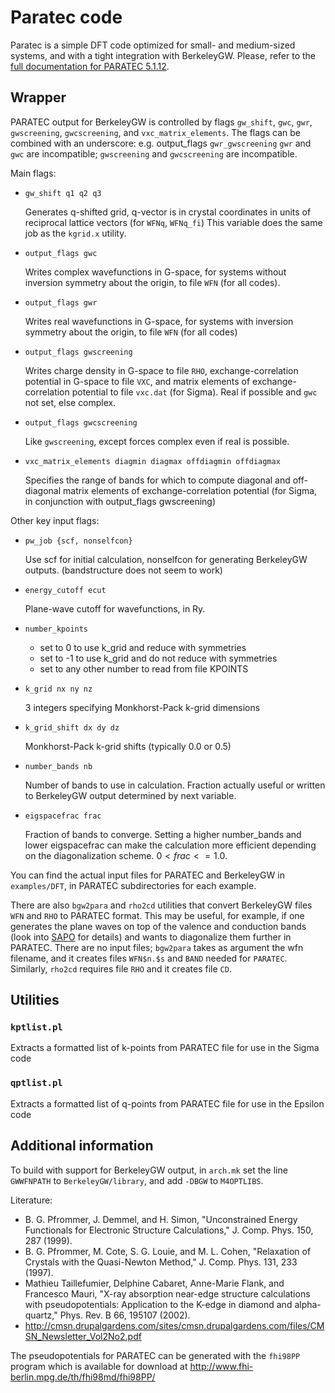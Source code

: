 # Paratec code

Paratec is a simple DFT code optimized for small- and medium-sized systems, and
with a tight integration with BerkeleyGW. Please, refer to the
[full documentation for PARATEC 5.1.12](https://drive.google.com/open?id=0BxTQVSgElL8nSnZDbEdhRVBoclE).


## Wrapper

PARATEC output for BerkeleyGW is controlled by flags 
`gw_shift`, `gwc`, `gwr`, `gwscreening`, `gwcscreening`, and `vxc_matrix_elements`.
The flags can be combined with an underscore: e.g. output_flags `gwr_gwscreening`
`gwr` and `gwc` are incompatible; `gwscreening` and `gwcscreening` are incompatible.

Main flags:

-   `gw_shift q1 q2 q3`

    Generates q-shifted grid, q-vector is in crystal coordinates
    in units of reciprocal lattice vectors (for `WFNq`, `WFNq_fi`)
    This variable does the same job as the `kgrid.x` utility.

-   `output_flags gwc`

    Writes complex wavefunctions in G-space, for systems without
    inversion symmetry about the origin, to file `WFN` (for all codes).

-   `output_flags gwr`

    Writes real wavefunctions in G-space, for systems with
    inversion symmetry about the origin, to file `WFN` (for all codes)

-   `output_flags gwscreening`

    Writes charge density in G-space to file `RHO`,
    exchange-correlation potential in G-space to file `VXC`,
    and matrix elements of exchange-correlation potential to file
    `vxc.dat` (for Sigma). Real if possible and `gwc` not set, else complex.

-   `output_flags gwcscreening`

    Like `gwscreening`, except forces complex even if real is possible.

-   `vxc_matrix_elements diagmin diagmax offdiagmin offdiagmax`

    Specifies the range of bands for which to compute diagonal and
    off-diagonal matrix elements of exchange-correlation potential
    (for Sigma, in conjunction with output_flags gwscreening)

Other key input flags:

-   `pw_job {scf, nonselfcon}`

    Use scf for initial calculation, nonselfcon for generating
    BerkeleyGW outputs. (bandstructure does not seem to work)

-   `energy_cutoff ecut`

    Plane-wave cutoff for wavefunctions, in Ry.

-   `number_kpoints`

    - set to 0  to use k_grid and reduce with symmetries
    - set to -1 to use k_grid and do not reduce with symmetries
    - set to any other number to read from file KPOINTS

-   `k_grid nx ny nz`

    3 integers specifying Monkhorst-Pack k-grid dimensions

-   `k_grid_shift dx dy dz`

    Monkhorst-Pack k-grid shifts (typically 0.0 or 0.5)

-   `number_bands nb`

    Number of bands to use in calculation. Fraction actually useful
    or written to BerkeleyGW output determined by next variable.

-   `eigspacefrac frac`

    Fraction of bands to converge. Setting a higher number_bands
    and lower eigspacefrac can make the calculation more efficient
    depending on the diagonalization scheme. $0 < frac <= 1.0$.

You can find the actual input files for PARATEC and BerkeleyGW in 
`examples/DFT`, in PARATEC subdirectories for each example.

There are also `bgw2para` and `rho2cd` utilities that convert 
BerkeleyGW files `WFN` and `RHO` to PARATEC format. This may be 
useful, for example, if one generates the plane waves on top of the 
valence and conduction bands (look into [SAPO](sapo-overview.md) for details) 
and wants to diagonalize them further in PARATEC. There are no input 
files; `bgw2para` takes as argument the wfn filename,
and it creates files `WFN$n.$s` and `BAND` needed for `PARATEC`. 
Similarly, `rho2cd` requires file `RHO` and it creates file `CD`.


## Utilities


### `kptlist.pl`

Extracts a formatted list of k-points from PARATEC file for use in the Sigma code


### `qptlist.pl`

Extracts a formatted list of q-points from PARATEC file for use in the Epsilon code

## Additional information

To build with support for BerkeleyGW output, in `arch.mk` set the
line `GWWFNPATH` to `BerkeleyGW/library`, and add `-DBGW` to `M4OPTLIBS`.


Literature:

-   B. G. Pfrommer, J. Demmel, and H. Simon, "Unconstrained Energy Functionals
    for Electronic Structure Calculations," J. Comp. Phys. 150, 287 (1999).
-   B. G. Pfrommer, M. Cote, S. G. Louie, and M. L. Cohen, "Relaxation of
    Crystals with the Quasi-Newton Method," J. Comp. Phys. 131, 233 (1997).
-   Mathieu Taillefumier, Delphine Cabaret, Anne-Marie Flank, and Francesco
    Mauri, "X-ray absorption near-edge structure calculations with
    pseudopotentials: Application to the K-edge in diamond and alpha-quartz,"
    Phys. Rev. B 66, 195107 (2002).
-   <http://cmsn.drupalgardens.com/sites/cmsn.drupalgardens.com/files/CMSN_Newsletter_Vol2No2.pdf>

The pseudopotentials for PARATEC can be generated with the `fhi98PP` program
which is available for download at
<http://www.fhi-berlin.mpg.de/th/fhi98md/fhi98PP/>
